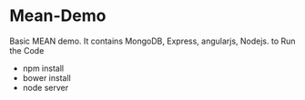 # Mean-Demo

Basic MEAN demo.
It contains MongoDB, Express, angularjs, Nodejs.
to Run the Code
 - npm install
 - bower install
 - node server
 
 
